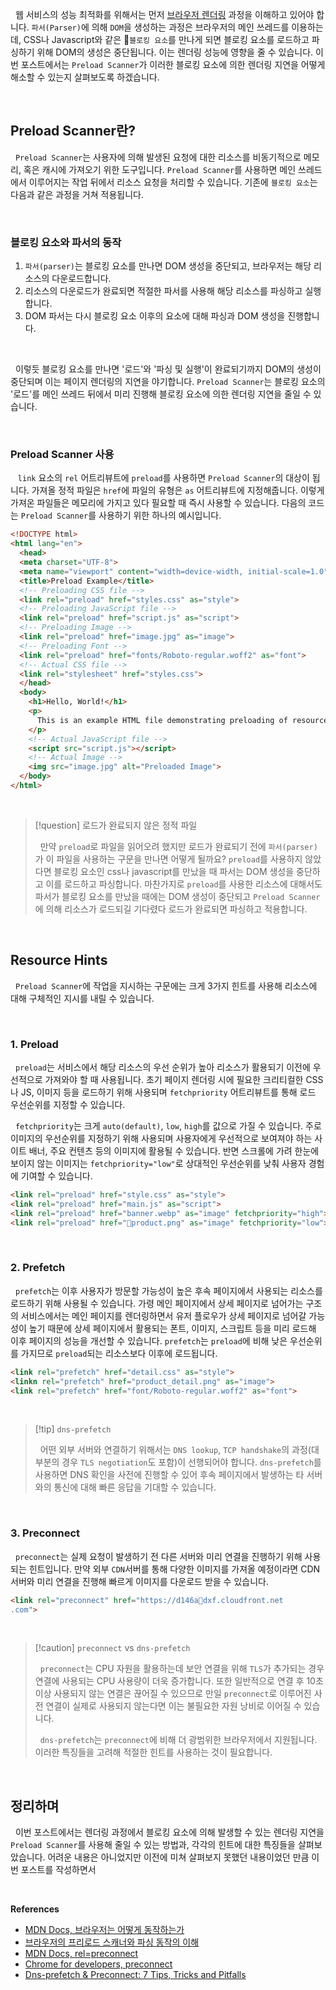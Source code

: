 
&nbsp;&nbsp;웹 서비스의 성능 최적화를 위해서는 먼저 [브라우저 렌더링](../렌더링/브라우저%20렌더링%201.md) 과정을 이해하고 있어야 합니다. `파서(Parser)`에 의해 `DOM`을 생성하는 과정은 브라우저의 메인 쓰레드를 이용하는데, CSS나 Javascript와 같은 `블로킹 요소`를 만나게 되면 블로킹 요소를 로드하고 파싱하기 위해 DOM의 생성은 중단됩니다. 이는 렌더링 성능에 영향을 줄 수 있습니다. 이번 포스트에서는 `Preload Scanner`가 이러한 블로킹 요소에 의한 렌더링 지연을 어떻게 해소할 수 있는지 살펴보도록 하겠습니다.

<br>

## Preload Scanner란?

&nbsp;&nbsp;`Preload Scanner`는 사용자에 의해 발생된 요청에 대한 리소스를 비동기적으로 메모리, 혹은 캐시에 가져오기 위한 도구입니다. `Preload Scanner`를 사용하면 메인 쓰레드에서 이루어지는 작업 뒤에서 리소스 요청을 처리할 수 있습니다. 기존에 `블로킹 요소`는 다음과 같은 과정을 거쳐 적용됩니다.

<br>

### 블로킹 요소와 파서의 동작

1. `파서(parser)`는 블로킹 요소를 만나면 DOM 생성을 중단되고, 브라우저는 해당 리소스의 다운로드합니다.
2. 리소스의 다운로드가 완료되면 적절한 파서를 사용해 해당 리소스를 파싱하고 실행합니다.
3. DOM 파서는 다시 블로킹 요소 이후의 요소에 대해 파싱과 DOM 생성을 진행합니다.

<br>

&nbsp;&nbsp;이렇듯 블로킹 요소를 만나면 '로드'와 '파싱 및 실행'이 완료되기까지 DOM의 생성이 중단되며 이는 페이지 렌더링의 지연을 야기합니다. `Preload Scanner`는 블로킹 요소의 '로드'를 메인 쓰레드 뒤에서 미리 진행해 블로킹 요소에 의한 렌더링 지연을 줄일 수 있습니다.

<br>

### Preload Scanner 사용

&nbsp;&nbsp; `link` 요소의 `rel` 어트리뷰트에 `preload`를 사용하면 `Preload Scanner`의 대상이 됩니다. 가져올 정적 파일은 `href`에 파일의 유형은 `as` 어트리뷰트에 지정해줍니다. 이렇게 가져온 파일들은 메모리에 가지고 있다 필요할 때 즉시 사용할 수 있습니다. 다음의 코드는 `Preload Scanner`를 사용하기 위한 하나의 예시입니다.


```html
<!DOCTYPE html>  
<html lang="en">  
  <head>  
  <meta charset="UTF-8">  
  <meta name="viewport" content="width=device-width, initial-scale=1.0">  
  <title>Preload Example</title>  
  <!-- Preloading CSS file -->  
  <link rel="preload" href="styles.css" as="style">  
  <!-- Preloading JavaScript file -->  
  <link rel="preload" href="script.js" as="script">  
  <!-- Preloading Image -->  
  <link rel="preload" href="image.jpg" as="image">  
  <!-- Preloading Font -->
  <link rel="preload" href="fonts/Roboto-regular.woff2" as="font">
  <!-- Actual CSS file -->  
  <link rel="stylesheet" href="styles.css">  
  </head>  
  <body>  
    <h1>Hello, World!</h1>  
    <p>
      This is an example HTML file demonstrating preloading of resources.
    </p>  
    <!-- Actual JavaScript file -->  
    <script src="script.js"></script>  
    <!-- Actual Image -->  
    <img src="image.jpg" alt="Preloaded Image">  
  </body>  
</html>
```

<br>

>[!question] 로드가 완료되지 않은 정적 파일
>
>&nbsp;&nbsp;만약 `preload`로 파일을 읽어오려 했지만 로드가 완료되기 전에  `파서(parser)`가 이 파일을 사용하는 구문을 만나면 어떻게 될까요? `preload`를 사용하지 않았다면 블로킹 요소인 css나 javascript를 만났을 때 파서는 DOM 생성을 중단하고 이를 로드하고 파싱합니다. 마찬가지로 `preload`를 사용한 리소스에 대해서도 파서가 블로킹 요소를 만났을 때에는 DOM 생성이 중단되고 `Preload Scanner`에 의해 리소스가 로드되길 기다렸다 로드가 완료되면 파싱하고 적용합니다.

<br>

## Resource Hints

&nbsp;&nbsp;`Preload Scanner`에 작업을 지시하는 구문에는 크게 3가지 힌트를 사용해 리소스에 대해 구체적인 지시를 내릴 수 있습니다.

<br>

### 1. Preload

&nbsp;&nbsp;`preload`는 서비스에서 해당 리소스의 우선 순위가 높아 리소스가 활용되기 이전에 우선적으로 가져와야 할 때 사용됩니다. 초기 페이지 렌더링 시에 필요한 크리티컬한 CSS나 JS, 이미지 등을 로드하기 위해 사용되며 `fetchpriority` 어트리뷰트를 통해 로드 우선순위를 지정할 수 있습니다.

&nbsp;&nbsp;`fetchpriority`는 크게 `auto(default)`, `low`, `high`를 값으로 가질 수 있습니다. 주로 이미지의 우선순위를 지정하기 위해 사용되며 사용자에게 우선적으로 보여져야 하는 사이트 배너, 주요 컨텐츠 등의 이미지에 활용될 수 있습니다. 반면 스크롤에 가려 한눈에 보이지 않는 이미지는 `fetchpriority="low"`로 상대적인 우선순위를 낮춰 사용자 경험에 기여할 수 있습니다.

```html
<link rel="preload" href="style.css" as="style">
<link rel="preload" href="main.js" as="script">
<link rel="preload" href="banner.webp" as="image" fetchpriority="high">
<link rel="preload" href="product.png" as="image" fetchpriority="low">
```

<br>

### 2. Prefetch

&nbsp;&nbsp;`prefetch`는 이후 사용자가 방문할 가능성이 높은 후속 페이지에서 사용되는 리소스를 로드하기 위해 사용될 수 있습니다. 가령 메인 페이지에서 상세 페이지로 넘어가는 구조의 서비스에서는 메인 페이지를 렌더링하면서 유저 플로우가 상세 페이지로 넘어갈 가능성이 높기 때문에 상세 페이지에서 활용되는 폰트, 이미지, 스크립트 등을 미리 로드해 이후 페이지의 성능을 개선할 수 있습니다. `prefetch`는 `preload`에 비해 낮은 우선순위를 가지므로 `preload`되는 리소스보다 이후에 로드됩니다.

```html
<link rel="prefetch" href="detail.css" as="style">
<linkn rel="prefetch" href="product_detail.png" as="image">
<link rel="prefetch" href="font/Roboto-regular.woff2" as="font">
```

<br>

>[!tip] `dns-prefetch`
>
>&nbsp;&nbsp;어떤 외부 서버와 연결하기 위해서는  `DNS lookup`, `TCP handshake`의 과정(대부분의 경우 `TLS negotiation`도 포함)이 선행되어야 합니다. `dns-prefetch`를 사용하면  DNS 확인을 사전에 진행할 수 있어 후속 페이지에서 발생하는 타 서버와의 통신에 대해 빠른 응답을 기대할 수 있습니다.

<br>

### 3. Preconnect

&nbsp;&nbsp;`preconnect`는 실제 요청이 발생하기 전 다른 서버와 미리 연결을 진행하기 위해 사용되는 힌트입니다. 만약 외부 `CDN`서버를 통해 다양한 이미지를 가져올 예정이라면 CDN 서버와 미리 연결을 진행해 빠르게 이미지를 다운로드 받을 수 있습니다.

```html
<link rel="preconnect" href="https://d146adxf.cloudfront.net
.com">
```

<br>

>[!caution] `preconnect` vs `dns-prefetch`
>
>&nbsp;&nbsp;`preconnect`는 CPU 자원을 활용하는데 보안 연결을 위해 `TLS`가 추가되는 경우 연결에 사용되는 CPU 사용량이 더욱 증가합니다. 또한 일반적으로 연결 후 10초 이상 사용되지 않는 연결은 끊어질 수 있으므로 만일  `preconnect`로 이루어진 사전 연결이 실제로 사용되지 않는다면 이는 불필요한 자원 낭비로 이어질 수 있습니다.
>
>&nbsp;&nbsp;`dns-prefetch`는 `preconnect`에 비해 더 광범위한 브라우저에서 지원됩니다. 이러한 특징들을 고려해 적절한 힌트를 사용하는 것이 필요합니다.

<br>

## 정리하며

&nbsp;&nbsp;이번 포스트에서는 렌더링 과정에서 블로킹 요소에 의해 발생할 수 있는 렌더링 지연을  `Preload Scanner`를 사용해 줄일 수 있는 방법과, 각각의 힌트에 대한 특징들을 살펴보았습니다. 어려운 내용은 아니었지만 이전에 미쳐 살펴보지 못했던 내용이었던 만큼 이번 포스트를 작성하면서 

<br>

**References**
- [MDN Docs, 브라우저는 어떻게 동작하는가](https://developer.mozilla.org/ko/docs/Web/Performance/How_browsers_work)
- [브라우저의 프리로드 스캐너와 파싱 동작의 이해](https://yceffort.kr/2022/06/preload-scanner)
- [MDN Docs, rel=preconnect](https://developer.mozilla.org/en-US/docs/Web/HTML/Attributes/rel/preconnect)
- [Chrome for developers, preconnect](https://developer.chrome.com/docs/lighthouse/performance/uses-rel-preconnect?hl=ko#improve-page-load-speed-with-preconnect)
- [Dns-prefetch & Preconnect: 7 Tips, Tricks and Pitfalls](https://medium.com/expedia-group-tech/dns-prefetch-preconnect-7-tips-tricks-and-pitfalls-82d633c7f210)